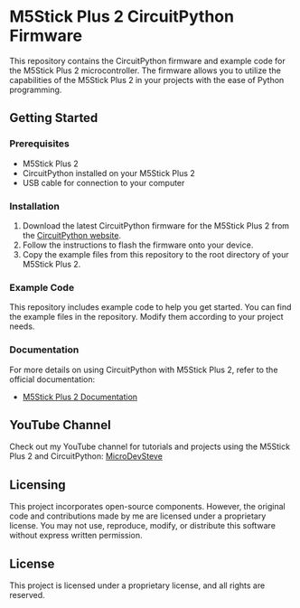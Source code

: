 # M5Stick Plus 2 CircuitPython Firmware

This repository contains the CircuitPython firmware and example code for the M5Stick Plus 2 microcontroller. The firmware allows you to utilize the capabilities of the M5Stick Plus 2 in your projects with the ease of Python programming.

## Getting Started

### Prerequisites

- M5Stick Plus 2
- CircuitPython installed on your M5Stick Plus 2
- USB cable for connection to your computer

### Installation

1. Download the latest CircuitPython firmware for the M5Stick Plus 2 from the [CircuitPython website](https://circuitpython.org).
2. Follow the instructions to flash the firmware onto your device.
3. Copy the example files from this repository to the root directory of your M5Stick Plus 2.

### Example Code

This repository includes example code to help you get started. You can find the example files in the repository. Modify them according to your project needs.

### Documentation

For more details on using CircuitPython with M5Stick Plus 2, refer to the official documentation:

- [M5Stick Plus 2 Documentation](https://docs.m5stack.com/en/)

## YouTube Channel

Check out my YouTube channel for tutorials and projects using the M5Stick Plus 2 and CircuitPython: [MicroDevSteve](https://www.youtube.com/@MicroDevSteve)

## Licensing

This project incorporates open-source components. However, the original code and contributions made by me are licensed under a proprietary license. You may not use, reproduce, modify, or distribute this software without express written permission.


## License

This project is licensed under a proprietary license, and all rights are reserved.
